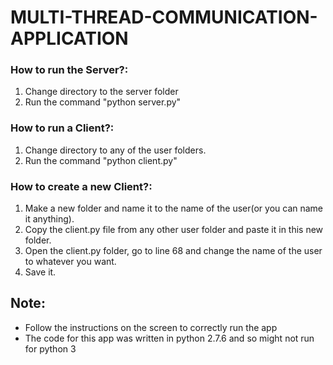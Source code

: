 # MULTI-THREAD-COMMUNICATION-APPLICATION

### How to run the Server?:

1. Change directory to the server folder
2. Run the command "python server.py"

### How to run a Client?:

1. Change directory to any of the user folders.
2. Run the command "python client.py"

### How to create a new Client?:

1. Make a new folder and name it to the name of the user(or you can name it anything).
2. Copy the client.py file from any other user folder and paste it in this new folder.
3. Open the client.py folder, go to line 68 and change the name of the user to whatever you want.
4. Save it.

## Note:
* Follow the instructions on the screen to correctly run the app
* The code for this app was written in python 2.7.6 and so might not run for python 3   